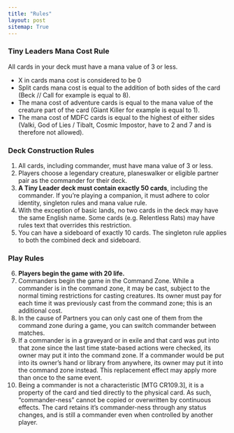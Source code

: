 ```yaml
---
title: "Rules"
layout: post
sitemap: True
---
```



### Tiny Leaders Mana Cost Rule
All cards in your deck must have a mana value of 3 or less.
* X in cards mana cost is considered to be 0
* Split cards mana cost is equal to the addition of both sides of the card (Beck // Call for example is equal to 8).
* The mana cost of adventure cards is equal to the mana value of the creature part of the card (Giant Killer for example is equal to 1).
* The mana cost of MDFC cards is equal to the highest of either sides (Valki, God of Lies / Tibalt, Cosmic Impostor, have to 2 and 7 and is therefore not allowed).


### Deck Construction Rules
<ol>
<li>All cards, including commander, must have mana value of 3 or less.</li>
<li>Players choose a legendary creature, planeswalker or eligible partner pair as the commander for their deck.</li>
<li><b>A Tiny Leader deck must contain exactly 50 cards</b>, including the commander. If you’re playing a companion, it must adhere to color identity, singleton rules and mana value rule.</li>
<li>With the exception of basic lands, no two cards in the deck may have the same English name. Some cards (e.g. Relentless Rats) may have rules text that overrides this restriction.</li>
<li>You can have a sideboard of exactly 10 cards. The singleton rule applies to both the combined deck and sideboard.</li>
</ol>

### Play Rules
<ol start="6">
<li><b>Players begin the game with 20 life.</b></li>
<li>Commanders begin the game in the Command Zone. While a commander is in the command zone, it may be cast, subject to the normal timing restrictions for casting creatures. Its owner must pay for each time it was previously cast from the command zone; this is an additional cost.</li>
<li>In the cause of Partners you can only cast one of them from the command zone during a game, you can switch commander between matches.</li>   
<li>If a commander is in a graveyard or in exile and that card was put into that zone since the last time state-based actions were checked, its owner may put it into the command zone. If a commander would be put into its owner’s hand or library from anywhere, its owner may put it into the command zone instead. This replacement effect may apply more than once to the same event.</li>
<li>Being a commander is not a characteristic [MTG CR109.3], it is a property of the card and tied directly to the physical card. As such, “commander-ness” cannot be copied or overwritten by continuous effects. The card retains it’s commander-ness through any status changes, and is still a commander even when controlled by another player.</li>
</ol>